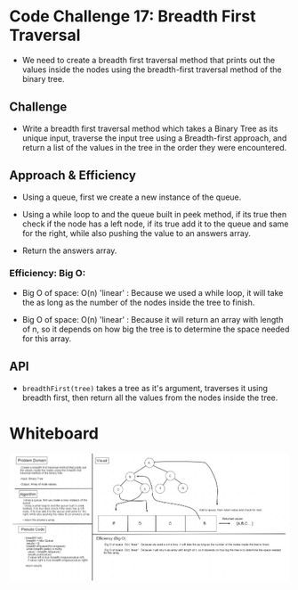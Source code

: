 
# Code Challenge 17: Breadth First Traversal

* We need to create a breadth first traversal method that prints out the values inside the nodes using the breadth-first traversal method of the binary tree.

## Challenge

* Write a breadth first traversal method which takes a Binary Tree as its unique input, traverse the input tree using a Breadth-first approach, and return a list of the values in the tree in the order they were encountered.

## Approach & Efficiency

* Using a queue, first we create a new instance of the queue.

* Using a while loop to and the queue built in peek method, if its true then check if the node has a left node, if its true add it to the queue and same for the right, while also pushing the value to an answers array.

* Return the answers array.

### Efficiency: Big O:

* Big O of space: O(n) 'linear' : Because we used a while loop, it will take the as long as the number of the nodes inside the tree to finish.

* Big O of space: O(n) 'linear' : Because it will return an array with length of n, so it depends on how big the tree is to determine the space needed for this array.

## API

* `breadthFirst(tree)` takes a tree as it's argument, traverses it using breadth first, then return all the values from the nodes inside the tree.

# Whiteboard
![breadthFirst](../../assets/breadthFirst.jpg)